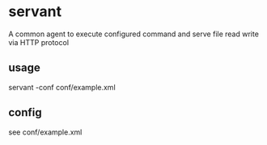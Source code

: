 # servant
A common agent to execute configured command and serve file read write via HTTP protocol

## usage
servant -conf conf/example.xml

## config
see conf/example.xml

